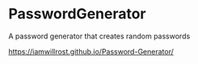 # PasswordGenerator

A password generator that creates random passwords

https://iamwillrost.github.io/Password-Generator/

